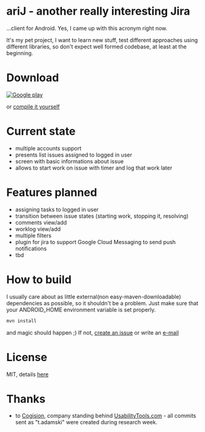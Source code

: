 ariJ - **a**nother **r**eally **i**nteresting **J**ira 
====
...client for Android. Yes, I came up with this acronym right now.

It's my pet project, I want to learn new stuff, test different approaches using different libraries, so don't expect
well formed codebase, at least at the beginning.

Download
===
[![Google play](https://developer.android.com/images/brand/en_generic_rgb_wo_45.png)](http://play.google.com/store/apps/details?id=com.tadamski.arij)

or [compile it yourself](https://github.com/tmszdmsk/arij/blob/master/README.md#how-to-build)

Current state
===
* multiple accounts support
* presents list issues assigned to logged in user
* screen with basic informations about issue
* allows to start work on issue with timer and log that work later

Features planned
===
* assigning tasks to logged in user
* transition between issue states (starting work, stopping it, resolving)
* comments view/add
* worklog view/add
* multiple filters
* plugin for jira to support Google Cloud Messaging to send push notifications
* tbd

How to build
===
I usually care about as little external(non easy-maven-downloadable) dependencies as possible, so it shouldn't be a problem.
Just make sure that your ANDROID_HOME environment variable is set properly.

```bash
mvn install
``` 
and magic should happen ;)
If not, [create an issue](http://github.com/tmszdmsk/arij/issues/new) or write an [e-mail](mailto:tomasz.adamski@gmail.com)

License
===
MIT, details [here](http://github.com/tmszdmsk/arij/blob/master/LICENSE)

Thanks
===
* to [Cogision](http://cogision.com), company standing behind [UsabilityTools.com](http://usabilitytools.com) - all commits sent as "t.adamski" were created during research week.
